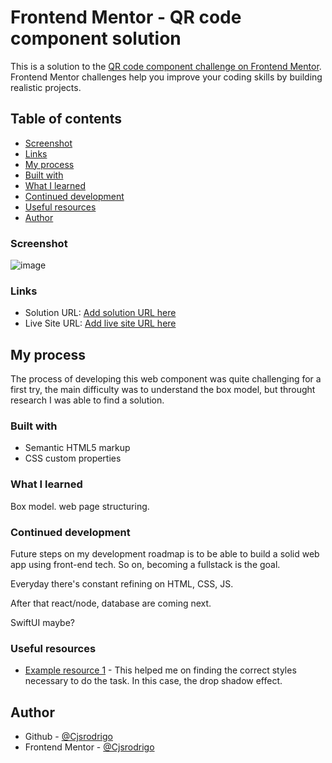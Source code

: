 # Frontend Mentor - QR code component solution

This is a solution to the [QR code component challenge on Frontend Mentor](https://www.frontendmentor.io/challenges/qr-code-component-iux_sIO_H). Frontend Mentor challenges help you improve your coding skills by building realistic projects.

## Table of contents


  - [Screenshot](#screenshot)
  - [Links](#links)
  - [My process](#my-process)
  - [Built with](#built-with)
  - [What I learned](#what-i-learned)
  - [Continued development](#continued-development)
  - [Useful resources](#useful-resources)
  - [Author](#author)

### Screenshot

![image](https://github.com/Cjsrodrigo/QR-Code-component/assets/154842867/31bdf418-2f0b-4947-bf1a-4698d0390fc6)


### Links

- Solution URL: [Add solution URL here](https://your-solution-url.com)
- Live Site URL: [Add live site URL here](https://your-live-site-url.com)

## My process

The process of developing this web component was quite challenging for a first try, the main difficulty was to understand the box model, but throught research I was able to find a solution.

### Built with

- Semantic HTML5 markup
- CSS custom properties

### What I learned

Box model.
web page structuring.


### Continued development

Future steps on my development roadmap is to be able to build a solid web app using front-end tech.
So on, becoming a fullstack is the goal.

Everyday there's constant refining on HTML, CSS, JS. 

After that react/node, database are coming next.

SwiftUI maybe?

### Useful resources

- [Example resource 1](https://developer.mozilla.org/en-US/docs/Web/CSS/filter-function/drop-shadow) - This helped me on finding the correct styles necessary to do the task. In this case, the drop shadow effect.


## Author

- Github - [@Cjsrodrigo](https://github.com/Cjsrodrigo)
- Frontend Mentor - [@Cjsrodrigo](https://www.frontendmentor.io/profile/Cjsrodrigo)


